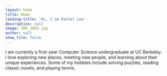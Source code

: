```yaml
---
layout: home
title: Home
landing-title: 'Hi, I am Rachel Lee'
description: null
image: IMG_3093.jpg
author: null
show_tile: false
---
```


I am currently a first-year Computer Science undergraduate at UC Berkeley. I love exploring new places, meeting new people, and learning about their unique experiences. Some of my hobbies include solving puzzles, reading classic novels, and playing tennis. 

